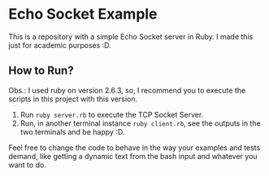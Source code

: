 # Echo Socket Example

This is a repository with a simple Echo Socket server in Ruby. I made this just for academic purposes :D.

## How to Run?

Obs.: I used ruby on version 2.6.3, so, I recommend you to execute the scripts in this project with this version.

1. Run `ruby server.rb` to execute the TCP Socket Server.
2. Run, in another terminal instance `ruby client.rb`, see the outputs in the two terminals and be happy :D.

Feel free to change the code to behave in the way your examples and tests demand, like getting a dynamic text from the bash input and whatever you want to do.
